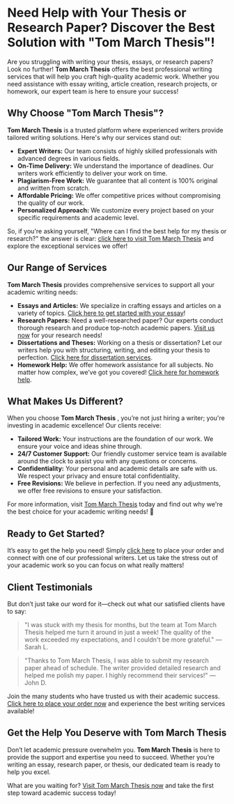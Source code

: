 # Need Help with Your Thesis or Research Paper? Discover the Best Solution with "Tom March Thesis"!

Are you struggling with writing your thesis, essays, or research papers? Look no further! **Tom March Thesis** offers the best professional writing services that will help you craft high-quality academic work. Whether you need assistance with essay writing, article creation, research projects, or homework, our expert team is here to ensure your success!

## Why Choose "Tom March Thesis"?

**Tom March Thesis** is a trusted platform where experienced writers provide tailored writing solutions. Here's why our services stand out:

- **Expert Writers:** Our team consists of highly skilled professionals with advanced degrees in various fields.
- **On-Time Delivery:** We understand the importance of deadlines. Our writers work efficiently to deliver your work on time.
- **Plagiarism-Free Work:** We guarantee that all content is 100% original and written from scratch.
- **Affordable Pricing:** We offer competitive prices without compromising the quality of our work.
- **Personalized Approach:** We customize every project based on your specific requirements and academic level.

So, if you're asking yourself, "Where can I find the best help for my thesis or research?" the answer is clear: [click here to visit Tom March Thesis](https://tinyurl.com/topessay?keyword=tom+march+thesis) and explore the exceptional services we offer!

## Our Range of Services

**Tom March Thesis** provides comprehensive services to support all your academic writing needs:

- **Essays and Articles:** We specialize in crafting essays and articles on a variety of topics. [Click here to get started with your essay](https://tinyurl.com/topessay?keyword=tom+march+thesis)!
- **Research Papers:** Need a well-researched paper? Our experts conduct thorough research and produce top-notch academic papers. [Visit us now](https://tinyurl.com/topessay?keyword=tom+march+thesis) for your research needs!
- **Dissertations and Theses:** Working on a thesis or dissertation? Let our writers help you with structuring, writing, and editing your thesis to perfection. [Click here for dissertation services](https://tinyurl.com/topessay?keyword=tom+march+thesis).
- **Homework Help:** We offer homework assistance for all subjects. No matter how complex, we’ve got you covered! [Click here for homework help](https://tinyurl.com/topessay?keyword=tom+march+thesis).

## What Makes Us Different?

When you choose **Tom March Thesis** , you’re not just hiring a writer; you're investing in academic excellence! Our clients receive:

- **Tailored Work:** Your instructions are the foundation of our work. We ensure your voice and ideas shine through.
- **24/7 Customer Support:** Our friendly customer service team is available around the clock to assist you with any questions or concerns.
- **Confidentiality:** Your personal and academic details are safe with us. We respect your privacy and ensure total confidentiality.
- **Free Revisions:** We believe in perfection. If you need any adjustments, we offer free revisions to ensure your satisfaction.

For more information, visit [Tom March Thesis](https://tinyurl.com/topessay?keyword=tom+march+thesis) today and find out why we're the best choice for your academic writing needs! 🚀

## Ready to Get Started?

It’s easy to get the help you need! Simply [click here](https://tinyurl.com/topessay?keyword=tom+march+thesis) to place your order and connect with one of our professional writers. Let us take the stress out of your academic work so you can focus on what really matters!

## Client Testimonials

But don’t just take our word for it—check out what our satisfied clients have to say:

> "I was stuck with my thesis for months, but the team at Tom March Thesis helped me turn it around in just a week! The quality of the work exceeded my expectations, and I couldn't be more grateful." — Sarah L.

> "Thanks to Tom March Thesis, I was able to submit my research paper ahead of schedule. The writer provided detailed research and helped me polish my paper. I highly recommend their services!" — John D.

Join the many students who have trusted us with their academic success. [Click here to place your order now](https://tinyurl.com/topessay?keyword=tom+march+thesis) and experience the best writing services available!

## Get the Help You Deserve with Tom March Thesis

Don’t let academic pressure overwhelm you. **Tom March Thesis** is here to provide the support and expertise you need to succeed. Whether you’re writing an essay, research paper, or thesis, our dedicated team is ready to help you excel.

What are you waiting for? [Visit Tom March Thesis now](https://tinyurl.com/topessay?keyword=tom+march+thesis) and take the first step toward academic success today!
